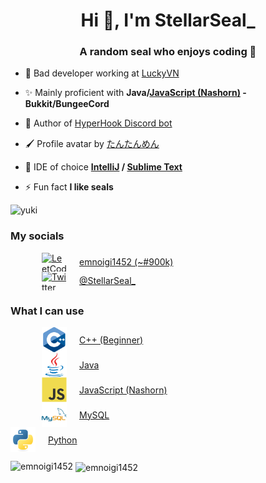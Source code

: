 <h1 align="center">Hi 👋, I'm StellarSeal_</h1>
<h3 align="center">A random seal who enjoys coding 🐧</h3>

- 🔭 Bad developer working at [LuckyVN](https://luckyvn.com)

- ✨ Mainly proficient with **Java/[JavaScript (Nashorn)](https://github.com/openjdk/nashorn) - Bukkit/BungeeCord**

- 🤖 Author of [HyperHook Discord bot](https://github.com/emnoigi1452/HyperHook)

- 🖌️ Profile avatar by [たんたんめん](https://www.pixiv.net/en/users/188106)

- 🚀 IDE of choice **[IntelliJ](https://www.jetbrains.com/idea/) / [Sublime Text](https://www.sublimetext.com/)**

- ⚡ Fun fact **I like seals**

<p style="text-align=center;"><img src="https://th.bing.com/th/id/OIP.wSnxF-V55rms147724MAbAHaHa?rs=1&pid=ImgDetMain" alt="yuki" /></p>

<h3 align="left">My socials</h3>
<a href="https://www.leetcode.com/emnoigi1452" target="_blank" style="display: flex; align-items: center; margin-right: 20px; margin-left: 50px;">
        <img src="https://raw.githubusercontent.com/rahuldkjain/github-profile-readme-generator/master/src/images/icons/Social/leet-code.svg" alt="LeetCode" height="30" width="40" />
        <span style="margin-left: 20px;">emnoigi1452 (~#900k)</span>
    </a>
    <a href="https://twitter.com/stellarseal_" target="_blank" style="display: flex; align-items: center; margin-right: 20px; margin-left: 50px;">
        <img src="https://raw.githubusercontent.com/rahuldkjain/github-profile-readme-generator/master/src/images/icons/Social/twitter.svg" alt="Twitter" height="30" width="40" />
        <span style="margin-left: 20px;">@StellarSeal_</span>
    </a>


<h3 align="left">What I can use</h3>
<!-- C++ -->
    <a href="https://www.w3schools.com/cpp/" target="_blank" rel="noreferrer" style="display: flex; align-items: center; margin-right: 20px; margin-left: 50px;">
        <img src="https://raw.githubusercontent.com/devicons/devicon/master/icons/cplusplus/cplusplus-original.svg" alt="cplusplus" width="40" height="40" />
        <span style="margin-left: 20px;">C++ (Beginner)</span>
    </a>
    <a href="https://www.java.com" target="_blank" rel="noreferrer" style="display: flex; align-items: center; margin-right: 20px; margin-left: 50px;">
        <img src="https://raw.githubusercontent.com/devicons/devicon/master/icons/java/java-original.svg" alt="java" width="40" height="40" />
        <span style="margin-left: 20px;">Java</span>
    </a>
    <a href="https://github.com/openjdk/nashorn" target="_blank" rel="noreferrer" style="display: flex; align-items: center; margin-right: 20px; margin-left: 50px;">
        <img src="https://raw.githubusercontent.com/devicons/devicon/master/icons/javascript/javascript-original.svg" alt="javascript" width="40" height="40" />
        <span style="margin-left: 20px;">JavaScript (Nashorn)</span>
    </a>
    <a href="https://www.mysql.com/" target="_blank" rel="noreferrer" style="display: flex; align-items: center; margin-right: 20px; margin-left: 50px;">
        <img src="https://raw.githubusercontent.com/devicons/devicon/master/icons/mysql/mysql-original-wordmark.svg" alt="mysql" width="40" height="40" />
        <span style="margin-left: 20px;">MySQL</span>
    </a>
    <a href="https://www.python.org" target="_blank" rel="noreferrer" style="display: flex; align-items: center;">
        <img src="https://raw.githubusercontent.com/devicons/devicon/master/icons/python/python-original.svg" alt="python" width="40" height="40" />
        <span style="margin-left: 20px;">Python</span>
    </a>

<p><img align="left" src="https://github-readme-stats.vercel.app/api/top-langs?username=emnoigi1452&show_icons=true&locale=en&layout=compact" alt="emnoigi1452" /></p>

<p>&nbsp;<img align="center" src="https://github-readme-stats.vercel.app/api?username=emnoigi1452&show_icons=true&locale=en" alt="emnoigi1452" /></p>
